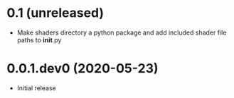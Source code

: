 # 0.1 (unreleased)

- Make shaders directory a python package and add included shader file paths to __init__.py

# 0.0.1.dev0 (2020-05-23)

- Initial release
